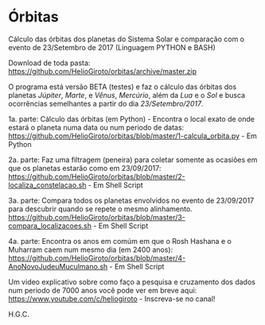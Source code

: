 # Órbitas

Cálculo das órbitas dos planetas do Sistema Solar e comparação com o evento de 23/Setembro de 2017
(Linguagem PYTHON e BASH)

Download de toda pasta: https://github.com/HelioGiroto/orbitas/archive/master.zip

O programa está versão BETA (testes) e faz o cálculo das órbitas dos planetas *Júpiter*, *Marte*, e *Vênus*, *Mercúrio*, além da *Lua* e o *Sol* e busca ocorrências semelhantes a partir do dia *23/Setembro/2017*. 

1a. parte: Cálculo das órbitas (em Python) - Encontra o local exato de onde estará o planeta numa data ou num periodo de datas: 
https://github.com/HelioGiroto/orbitas/blob/master/1-calcula_orbita.py  - Em Python

2a. parte: Faz uma filtragem (peneira) para coletar somente as ocasiões em que os planetas estarão como em 23/09/2017:
https://github.com/HelioGiroto/orbitas/blob/master/2-localiza_constelacao.sh   - Em Shell Script

3a. parte: Compara todos os planetas envolvidos no evento de 23/09/2017 para descubrir quando se repete o mesmo alinhamento.
https://github.com/HelioGiroto/orbitas/blob/master/3-compara_localizacoes.sh   - Em Shell Script

4a. parte: Encontra os anos em comúm em que o Rosh Hashana e o Muharram caem num mesmo dia (em 2400 anos):
https://github.com/HelioGiroto/orbitas/blob/master/4-AnoNovoJudeuMuculmano.sh  - Em Shell Script

Um video explicativo sobre como faço a pesquisa e cruzamento dos dados num periodo de 7000 anos você pode ver em breve aqui:
https://www.youtube.com/c/heliogiroto - Inscreva-se no canal!

H.G.C.
